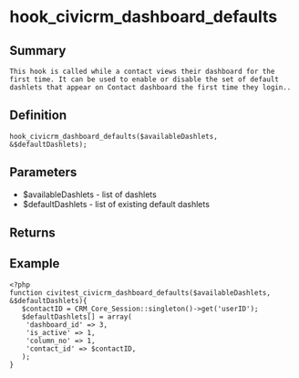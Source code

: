 # hook_civicrm_dashboard_defaults

## Summary

~~~~ {.diff-line-pre}
This hook is called while a contact views their dashboard for the first time. It can be used to enable or disable the set of default dashlets that appear on Contact dashboard the first time they login..
~~~~

## Definition

    hook_civicrm_dashboard_defaults($availableDashlets, &$defaultDashlets);

## Parameters

-   $availableDashlets - list of dashlets
-   $defaultDashlets - list of existing default dashlets

## Returns

## Example

    <?php
    function civitest_civicrm_dashboard_defaults($availableDashlets, &$defaultDashlets){
       $contactID = CRM_Core_Session::singleton()->get('userID');
       $defaultDashlets[] = array(
        'dashboard_id' => 3,
        'is_active' => 1,
        'column_no' => 1,
        'contact_id' => $contactID,
       );
    }